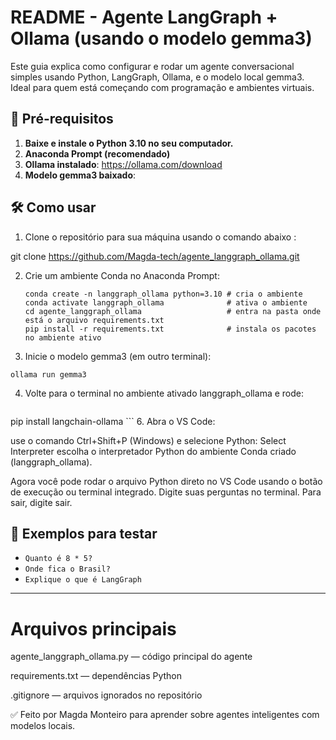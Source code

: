 # README - Agente LangGraph + Ollama (usando o modelo gemma3)

Este guia explica como configurar e rodar um agente conversacional simples usando Python, LangGraph, Ollama, e o modelo local gemma3. Ideal para quem está começando com programação e ambientes virtuais.

## 🚀 Pré-requisitos

1. **Baixe e instale o Python 3.10 no seu computador.**
2. **Anaconda Prompt (recomendado)**
3. **Ollama instalado**: https://ollama.com/download
4. **Modelo gemma3 baixado**:
  
## 🛠️ Como usar

1. Clone o repositório para sua máquina usando o comando abaixo :
   
  git clone https://github.com/Magda-tech/agente_langgraph_ollama.git

2. Crie um ambiente Conda no Anaconda Prompt:
   ```
   conda create -n langgraph_ollama python=3.10 # cria o ambiente
   conda activate langgraph_ollama              # ativa o ambiente
   cd agente_langgraph_ollama                   # entra na pasta onde está o arquivo requirements.txt
   pip install -r requirements.txt              # instala os pacotes no ambiente ativo

   ```
   
 3. Inicie o modelo gemma3 (em outro terminal):
    
   ```
  ollama run gemma3
   ```

4. Volte para o terminal no ambiente ativado langgraph_ollama e rode:
   
   ```
  pip install langchain-ollama
    ```
6. Abra o VS Code:

 use o comando Ctrl+Shift+P (Windows) e selecione Python: Select Interpreter
 escolha o interpretador Python do ambiente Conda criado (langgraph_ollama).
 
 Agora você pode rodar o arquivo Python direto no VS Code usando o botão de execução ou terminal integrado.
 Digite suas perguntas no terminal. Para sair, digite sair.

## 🧪 Exemplos para testar

- `Quanto é 8 * 5?`
- `Onde fica o Brasil?`
- `Explique o que é LangGraph`

---
# Arquivos principais

agente_langgraph_ollama.py — código principal do agente

requirements.txt — dependências Python

.gitignore — arquivos ignorados no repositório

✅ Feito por Magda Monteiro para aprender sobre agentes inteligentes com modelos locais.

